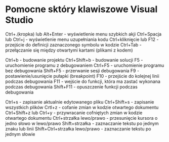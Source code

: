 # Pomocne sktóry klawiszowe Visual Studio

Ctrl+.(kropka) lub Alt+Enter - wyświetlenie menu szybkich akji
Ctrl+Spacja lub Ctrl+j - wyświetlenie menu uzupełniania kodu
Ctrl+kliknięcie lub F12 - przejście do definicji zaznaczonego symbolu w kodzie
Ctrl+Tab - przełączanie się między otwartymi kartami (plikami z kodem)

Ctrl+b - budowanie projektu
Ctrl+Shift+b - budowanie solucji
F5 - uruchomienie programu z debugowaniem
Ctrl+F5 - uruchomienie programu bez debugowania
Shift+F5 - przerwanie sesji debugowania
F9 - postawienie/usunięcie pułapki (breakpoint)
F10 - przejście do kolejnej linii podczas debugowania
F11 - wejście do funkcji, która ma zastać wykonana podczas debugowania
Shift+F11 - opuszczenie funkcji podczas debugowania

Ctrl+s - zapisanie aktualnie edytowanego pliku
Ctrl+Shift+s - zapisanie wszystkich plików
Crtl+z - cofanie zmian w kodzie otwartego dokumentu
Ctrl+Shift+z lub Ctrl+y - przywracanie cofniętych zmian w kodzie otwartego dokumentu
Ctrl+strzałka lewo/prawo - przesunięcie kursora o jedno słowo w lewo/prawo
Shift+strzałka - zaznaczanie tekstu po jednym znaku lub linii
Shift+Ctrl+strzałka lewo/prawo - zaznaczanie tekstu po jednym słowie

